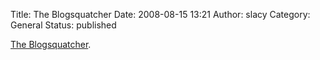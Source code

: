 Title: The Blogsquatcher
Date: 2008-08-15 13:21
Author: slacy
Category: General
Status: published

[The Blogsquatcher](http://blogsquatcher.blogspot.com/).
